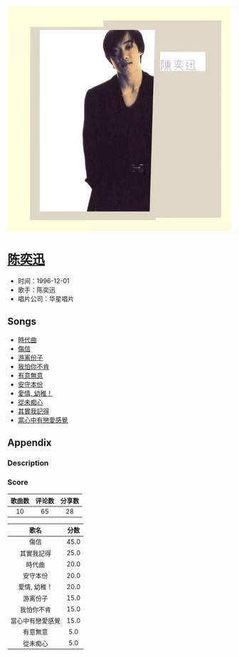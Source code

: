 <p align="center">
	<img src="imgs/陈奕迅.jpg" alt="album_img" />
</p>

# [陈奕迅](https://music.163.com/album?id=2332713)

* 时间：1996-12-01
* 歌手：陈奕迅
* 唱片公司：华星唱片
## Songs

* [時代曲](songs/時代曲_25837795/README.md)
* [傷信](songs/傷信_25837789/README.md)
* [游离份子](songs/游离份子_25837792/README.md)
* [我怕你不肯](songs/我怕你不肯_25837790/README.md)
* [有意無意](songs/有意無意_25837791/README.md)
* [安守本份](songs/安守本份_25837793/README.md)
* [愛情, 幼稚！](songs/愛情_幼稚！_25837794/README.md)
* [從未痴心](songs/從未痴心_25837797/README.md)
* [其實我記得](songs/其實我記得_25837796/README.md)
* [當心中有戀愛感覺](songs/當心中有戀愛感覺_25837798/README.md)
## Appendix

### Description



### Score

|歌曲数|评论数|分享数|
|:---:|:---:|:---:|
|10|65|28|

|歌名|分数|
|:---:|:---:|
|傷信|45.0
|其實我記得|25.0
|時代曲|20.0
|安守本份|20.0
|愛情, 幼稚！|20.0
|游离份子|15.0
|我怕你不肯|15.0
|當心中有戀愛感覺|15.0
|有意無意|5.0
|從未痴心|5.0
